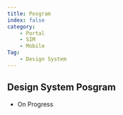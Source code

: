 ```yaml
---
title: Posgram
index: false
category: 
    - Portal 
    - SIM 
    - Mobile
Tag: 
    - Design System
---
```


## Design System Posgram

- On Progress

